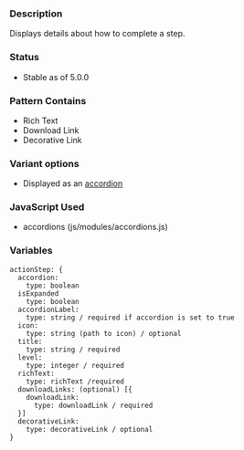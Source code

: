 ### Description
Displays details about how to complete a step.

### Status
* Stable as of 5.0.0

### Pattern Contains
* Rich Text
* Download Link
* Decorative Link

### Variant options
* Displayed as an [accordion](./?p=molecules-action-step-as-accordion)


### JavaScript Used
* accordions (js/modules/accordions.js)

### Variables
~~~
actionStep: {
  accordion: 
    type: boolean
  isExpanded
    type: boolean
  accordionLabel: 
    type: string / required if accordion is set to true
  icon: 
    type: string (path to icon) / optional
  title: 
    type: string / required
  level:
    type: integer / required
  richText: 
    type: richText /required
  downloadLinks: (optional) [{ 
    downloadLink: 
      type: downloadLink / required
  }]
  decorativeLink: 
    type: decorativeLink / optional
}
~~~
